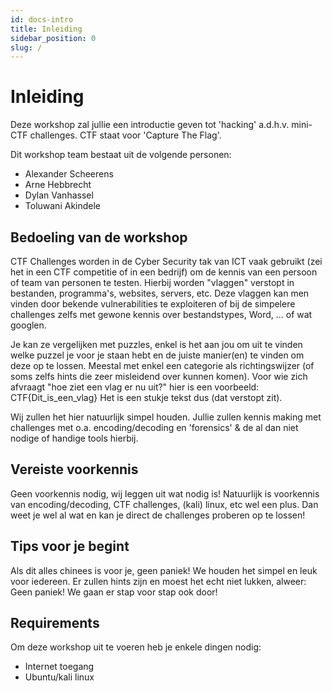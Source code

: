 ```yaml
---
id: docs-intro
title: Inleiding 
sidebar_position: 0
slug: /
---
```


Inleiding
==============
Deze workshop zal jullie een introductie geven tot 'hacking' a.d.h.v. mini-CTF challenges.
CTF staat voor 'Capture The Flag'.

Dit workshop team bestaat uit de volgende personen:
- Alexander Scheerens
- Arne Hebbrecht
- Dylan Vanhassel
- Toluwani Akindele

Bedoeling van de workshop
---------------------------
CTF Challenges worden in de Cyber Security tak van ICT vaak gebruikt (zei het in een CTF competitie of in een bedrijf) om de kennis van een persoon of team van personen te testen. Hierbij worden "vlaggen" verstopt in bestanden, programma's, websites, servers, etc. Deze vlaggen kan men vinden door bekende vulnerabilities te exploiteren of bij de simpelere challenges zelfs met gewone kennis over bestandstypes, Word, ... of wat googlen.

Je kan ze vergelijken met puzzles, enkel is het aan jou om uit te vinden welke puzzel je voor je staan hebt en de juiste manier(en) te vinden om deze op te lossen. Meestal met enkel een categorie als richtingswijzer (of soms zelfs hints die zeer misleidend over kunnen komen).
Voor wie zich afvraagt "hoe ziet een vlag er nu uit?" hier is een voorbeeld: CTF{Dit_is_een_vlag}
Het is een stukje tekst dus (dat verstopt zit).

Wij zullen het hier natuurlijk simpel houden. 
Jullie zullen kennis making met challenges met o.a. encoding/decoding en 'forensics' & de al dan niet nodige of handige tools hierbij.

Vereiste voorkennis
-------------------
Geen voorkennis nodig, wij leggen uit wat nodig is!
Natuurlijk is voorkennis van encoding/decoding, CTF challenges, (kali) linux, etc wel een plus. Dan weet je wel al wat en kan je direct de challenges proberen op te lossen! 

Tips voor je begint 
---------------------
Als dit alles chinees is voor je, geen paniek!
We houden het simpel en leuk voor iedereen. Er zullen hints zijn en moest het echt niet lukken, alweer: Geen paniek! We gaan er stap voor stap ook door!

Requirements
-----------------
Om deze workshop uit te voeren heb je enkele dingen nodig:

* Internet toegang
* Ubuntu/kali linux 